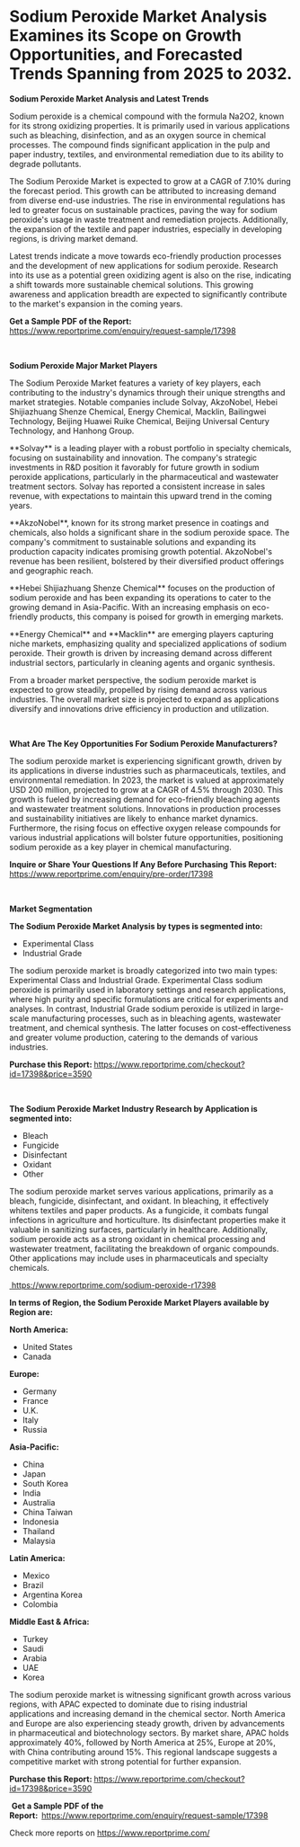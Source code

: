 <p><h1>Sodium Peroxide Market Analysis Examines its Scope on Growth Opportunities, and Forecasted Trends Spanning from 2025 to 2032.</h1></p><p><strong>Sodium Peroxide Market Analysis and Latest Trends</strong></p>
<p><p>Sodium peroxide is a chemical compound with the formula Na2O2, known for its strong oxidizing properties. It is primarily used in various applications such as bleaching, disinfection, and as an oxygen source in chemical processes. The compound finds significant application in the pulp and paper industry, textiles, and environmental remediation due to its ability to degrade pollutants.</p><p>The Sodium Peroxide Market is expected to grow at a CAGR of 7.10% during the forecast period. This growth can be attributed to increasing demand from diverse end-use industries. The rise in environmental regulations has led to greater focus on sustainable practices, paving the way for sodium peroxide's usage in waste treatment and remediation projects. Additionally, the expansion of the textile and paper industries, especially in developing regions, is driving market demand.</p><p>Latest trends indicate a move towards eco-friendly production processes and the development of new applications for sodium peroxide. Research into its use as a potential green oxidizing agent is also on the rise, indicating a shift towards more sustainable chemical solutions. This growing awareness and application breadth are expected to significantly contribute to the market's expansion in the coming years.</p></p>
<p><strong>Get a Sample PDF of the Report:&nbsp;</strong> <a href="https://www.reportprime.com/enquiry/request-sample/17398?utm_campaign=3537&utm_medium=2&utm_source=Github&utm_content=ia&utm_term=18032025&utm_id=sodium-peroxide">https://www.reportprime.com/enquiry/request-sample/17398</a></p>
<p>&nbsp;</p>
<p><strong>Sodium Peroxide Major Market Players</strong></p>
<p><p>The Sodium Peroxide Market features a variety of key players, each contributing to the industry's dynamics through their unique strengths and market strategies. Notable companies include Solvay, AkzoNobel, Hebei Shijiazhuang Shenze Chemical, Energy Chemical, Macklin, Bailingwei Technology, Beijing Huawei Ruike Chemical, Beijing Universal Century Technology, and Hanhong Group.</p><p>**Solvay** is a leading player with a robust portfolio in specialty chemicals, focusing on sustainability and innovation. The company's strategic investments in R&D position it favorably for future growth in sodium peroxide applications, particularly in the pharmaceutical and wastewater treatment sectors. Solvay has reported a consistent increase in sales revenue, with expectations to maintain this upward trend in the coming years.</p><p>**AkzoNobel**, known for its strong market presence in coatings and chemicals, also holds a significant share in the sodium peroxide space. The company's commitment to sustainable solutions and expanding its production capacity indicates promising growth potential. AkzoNobel's revenue has been resilient, bolstered by their diversified product offerings and geographic reach.</p><p>**Hebei Shijiazhuang Shenze Chemical** focuses on the production of sodium peroxide and has been expanding its operations to cater to the growing demand in Asia-Pacific. With an increasing emphasis on eco-friendly products, this company is poised for growth in emerging markets.</p><p>**Energy Chemical** and **Macklin** are emerging players capturing niche markets, emphasizing quality and specialized applications of sodium peroxide. Their growth is driven by increasing demand across different industrial sectors, particularly in cleaning agents and organic synthesis.</p><p>From a broader market perspective, the sodium peroxide market is expected to grow steadily, propelled by rising demand across various industries. The overall market size is projected to expand as applications diversify and innovations drive efficiency in production and utilization.</p></p>
<p>&nbsp;</p>
<p><strong>What Are The Key Opportunities For Sodium Peroxide Manufacturers?</strong></p>
<p><p>The sodium peroxide market is experiencing significant growth, driven by its applications in diverse industries such as pharmaceuticals, textiles, and environmental remediation. In 2023, the market is valued at approximately USD 200 million, projected to grow at a CAGR of 4.5% through 2030. This growth is fueled by increasing demand for eco-friendly bleaching agents and wastewater treatment solutions. Innovations in production processes and sustainability initiatives are likely to enhance market dynamics. Furthermore, the rising focus on effective oxygen release compounds for various industrial applications will bolster future opportunities, positioning sodium peroxide as a key player in chemical manufacturing.</p></p>
<p><strong>Inquire or Share Your Questions If Any Before Purchasing This Report:</strong> <a href="https://www.reportprime.com/enquiry/pre-order/17398?utm_campaign=3537&utm_medium=2&utm_source=Github&utm_content=ia&utm_term=18032025&utm_id=sodium-peroxide">https://www.reportprime.com/enquiry/pre-order/17398</a></p>
<p>&nbsp;</p>
<p><strong>Market Segmentation</strong></p>
<p><strong>The Sodium Peroxide Market Analysis by types is segmented into:</strong></p>
<p><ul><li>Experimental Class</li><li>Industrial Grade</li></ul></p>
<p><p>The sodium peroxide market is broadly categorized into two main types: Experimental Class and Industrial Grade. Experimental Class sodium peroxide is primarily used in laboratory settings and research applications, where high purity and specific formulations are critical for experiments and analyses. In contrast, Industrial Grade sodium peroxide is utilized in large-scale manufacturing processes, such as in bleaching agents, wastewater treatment, and chemical synthesis. The latter focuses on cost-effectiveness and greater volume production, catering to the demands of various industries.</p></p>
<p><strong>Purchase this Report:&nbsp;</strong><a href="https://www.reportprime.com/checkout?id=17398&price=3590&utm_campaign=3537&utm_medium=2&utm_source=Github&utm_content=ia&utm_term=18032025&utm_id=sodium-peroxide">https://www.reportprime.com/checkout?id=17398&price=3590</a></p>
<p>&nbsp;</p>
<p><strong>The Sodium Peroxide Market Industry Research by Application is segmented into:</strong></p>
<p><ul><li>Bleach</li><li>Fungicide</li><li>Disinfectant</li><li>Oxidant</li><li>Other</li></ul></p>
<p><p>The sodium peroxide market serves various applications, primarily as a bleach, fungicide, disinfectant, and oxidant. In bleaching, it effectively whitens textiles and paper products. As a fungicide, it combats fungal infections in agriculture and horticulture. Its disinfectant properties make it valuable in sanitizing surfaces, particularly in healthcare. Additionally, sodium peroxide acts as a strong oxidant in chemical processing and wastewater treatment, facilitating the breakdown of organic compounds. Other applications may include uses in pharmaceuticals and specialty chemicals.</p></p>
<p><a href="https://www.reportprime.com/sodium-peroxide-r17398?utm_campaign=3537&utm_medium=2&utm_source=Github&utm_content=ia&utm_term=18032025&utm_id=sodium-peroxide">&nbsp;https://www.reportprime.com/sodium-peroxide-r17398</a></p>
<p><strong>In terms of Region, the Sodium Peroxide Market Players available by Region are:</strong></p>
<p>
    <p> <strong> North America: </strong>
        <ul>
            <li>United States</li>
            <li>Canada</li>
        </ul>
        </p> 
    <p> <strong> Europe: </strong>
        <ul>
            <li>Germany</li>
            <li>France</li>
            <li>U.K.</li>
            <li>Italy</li>
            <li>Russia</li>
        </ul>
        </p> 
    <p> <strong> Asia-Pacific: </strong>
        <ul>
            <li>China</li>
            <li>Japan</li>
            <li>South Korea</li>
            <li>India</li>
            <li>Australia</li>
            <li>China Taiwan</li>
            <li>Indonesia</li>
            <li>Thailand</li>
            <li>Malaysia</li>
        </ul>
        </p> 
    <p> <strong> Latin America: </strong>
        <ul>
            <li>Mexico</li>
            <li>Brazil</li>
            <li>Argentina Korea</li>
            <li>Colombia</li>
        </ul>
        </p> 
    <p> <strong> Middle East & Africa: </strong>
        <ul>
            <li>Turkey</li>
            <li>Saudi</li>
            <li>Arabia</li>
            <li>UAE</li>
            <li>Korea</li>
        </ul>
    </p>
    </p>
<p><p>The sodium peroxide market is witnessing significant growth across various regions, with APAC expected to dominate due to rising industrial applications and increasing demand in the chemical sector. North America and Europe are also experiencing steady growth, driven by advancements in pharmaceutical and biotechnology sectors. By market share, APAC holds approximately 40%, followed by North America at 25%, Europe at 20%, with China contributing around 15%. This regional landscape suggests a competitive market with strong potential for further expansion.</p></p>
<p><strong>Purchase this Report: </strong><a href="https://www.reportprime.com/checkout?id=17398&price=3590&utm_campaign=3537&utm_medium=2&utm_source=Github&utm_content=ia&utm_term=18032025&utm_id=sodium-peroxide">https://www.reportprime.com/checkout?id=17398&price=3590</a></p>
<p>&nbsp;<strong>Get a Sample PDF of the Report:&nbsp;&nbsp;</strong><a href="https://www.reportprime.com/enquiry/request-sample/17398?utm_campaign=3537&utm_medium=2&utm_source=Github&utm_content=ia&utm_term=18032025&utm_id=sodium-peroxide">https://www.reportprime.com/enquiry/request-sample/17398</a></p>
<p><strong></strong></p>
<p>Check more reports on <a href="https://www.reportprime.com/?utm_campaign=3537&utm_medium=2&utm_source=Github&utm_content=ia&utm_term=18032025&utm_id=sodium-peroxide">https://www.reportprime.com/</a></p>